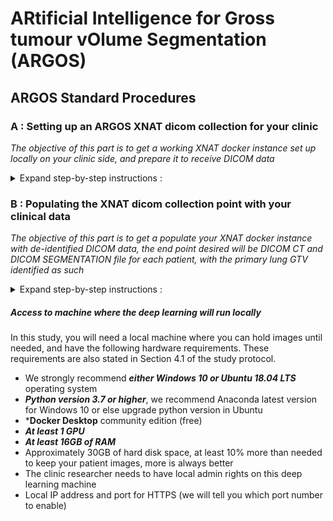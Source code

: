 # ARtificial Intelligence for Gross tumour vOlume Segmentation (ARGOS)

## ARGOS Standard Procedures

### A : Setting up an ARGOS XNAT dicom collection for your clinic
_The objective of this part is to get a working XNAT docker instance set up locally on your clinic side, and prepare it to receive DICOM data_

<details><summary>Expand step-by-step instructions :</summary>

Step 1 : Ensure that you have sufficient space, memory and reasonably up to date hardware including ***at least 1 GPU chip***. For reference, the MAASTRO node is an Amazon AWS Ubuntu Linux 18.04 virtual machine with 10GBit network and 100GB storage (it happens to be the g3.xlarge template instance).

Step 2 : Install Docker Engine (free Community Edition version). Follow the instructions here - https://docs.docker.com/engine/install/ubuntu/

Step 3 : After validating that Docker is working (e.g. do the hello-world demo recommended at the end of the install documentation) please also install docker-compose (https://docs.docker.com/compose/install/).

Step 4 : Install the git library with `sudo apt-get install git`.

Step 5 : Find the XNAT docker-compose registry by the Washington University Neuro-imaging Research Group, and follow the instructions to clone their repository to your system, starting with the `git clone https://github.com/NrgXnat/xnat-docker-compose`.

Step 6 : Create an XNAT instance by switching directory into the xnat-docker-compose master folder `cd xnat-docker-compose` and then copy the default environment template to the .env file as `sudo cp default.env .env`.

Step 7 : Spin up the required XNAT components using docker-compose as follows `sudo docker-compose up -d`.

Step 8 : Depending on your system Step 7 could well take a few minutes to get set up. You can check status using the following command `sudo docker stats`. Once all three docker images in the XNAT package are stable at very low load, it probably means everything is up and running nice in the background.

Step 9 : On the same machine that is hosting your XNAT docker instance, you now need to point a web browser to http://localhost:80. The XNAT welcome screen should come up momentarily.
</details>

### B : Populating the XNAT dicom collection point with your clinical data
_The objective of this part is to get a populate your XNAT docker instance with de-identified DICOM data, the end point desired will be DICOM CT and DICOM SEGMENTATION file for each patient, with the primary lung GTV identified as such_

<details><summary>Expand step-by-step instructions :</summary>

Step 1 : On the XNAT welcome screen, you will log in as _admin_ and the password is _admin_.
![](./screenshots/xnat_splash_admin.jpg)

Step 2 : Create a new project, for instance, I am calling mine "ARGOSnode02". This name is only visible on your side, no one else needs this, so feel free to label your collection as you wish.
![](./screenshots/xnat-new-projecr.png)

Step 3 : There are now several options to populate the XNAT collection with your DICOM CT and DICOM RTSTRUCT (for most partners) or DICOM SEGMENTATION (for the minority of partners). We will provide you some of the data transfer options below.

**Note well : If using RTSTRUCT, please have primary lung tumour(s) named as 'GTV-1' (GTV-2, etc. if more than one primary in the lung). Malignant nodes are named as 'GTV-N1' ('GTV-N2', etc. if more than one node) or simply 'GTV-Nsum'. Organs at risk such as 'Esophagus', 'Heart', 'Lung-Left', 'Lung-Right', are all purely optional.**

##### Option 1 : Direct upload with python batching script
_This can only work with adequately de-identified and correctly-cleaned DICOM data_. We provide you with a python notebook script to iterate through every patient folder in a local filesystem directory, it will package each patient folder as a zip object, and then transmit the zip via API into your local XNAT docker instance which will collect it and try to archive it. This requires Python version 3.7 or later.

##### Option 2 : Clinical Trial Processor pipeline ending with DICOM transfer
_This is probably the most useful clinical-integrated workflow_. Here, we need to set you up with Clinical Trial Processor workflow that will (i) consume a copy of your DICOM files exported from your planning system or PACS (b) it will de-identify (using a key file) and change the GTV names (again using a lookup file) into the standard required above (c) it will send it across via standard DICOM protocol across the network to try to reach port number 8104 on your XNAT machine.

##### Option 3 : Clinical Trial Processor pipeline ending with HTTPS transfer
_This is probably one of the options for partners that want to move clinical data to a university department that hosts the ARGOD node_. This will be again done with Clinical Trial Processor and works the same as Option 2 above, except we will send via HTTPS protocol. There needs to be some additional setting up on the XNAT receiving side, but we will have someone from Medical Data Works give you some guidance for this part.

![](./screenshots/xnat-dicom-ct-seg.png)

Step 4 : (in progress)
</details>

##### Access to machine where the deep learning will run locally
In this study, you will need a local machine where you can hold images until needed, and have the following hardware requirements.
These requirements are also stated in Section 4.1 of the study protocol.
<br>
- We strongly recommend ***either Windows 10 or Ubuntu 18.04 LTS*** operating system
- ***Python version 3.7 or higher***, we recommend Anaconda latest version for Windows 10 or else upgrade python version in Ubuntu
- ***Docker Desktop** community edition (free)
- ***At least 1 GPU***
- ***At least 16GB of RAM***
- Approximately 30GB of hard disk space, at least 10% more than needed to keep your patient images, more is always better
- The clinic researcher needs to have local admin rights on this deep learning machine
- Local IP address and port for HTTPS (we will tell you which port number to enable)



